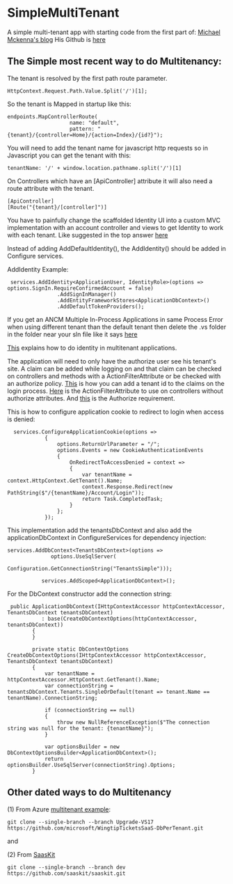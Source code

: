 # SimpleMultiTenant
A simple multi-tenant app with starting code from the first part of: [Michael Mckenna's blog](https://michael-mckenna.com/multi-tenant-asp-dot-net-core-application-tenant-resolution/) His Github is [here](https://github.com/myquay)

## The Simple most recent way to do Multitenancy:
The tenant is resolved by the first path route parameter.
```
HttpContext.Request.Path.Value.Split('/')[1];
```

So the tenant is Mapped in startup like this:
```
endpoints.MapControllerRoute(
                    name: "default",
                    pattern: "{tenant}/{controller=Home}/{action=Index}/{id?}");
```

You will need to add the tenant name for javascript http requests so in Javascript you can get the tenant with this:
```
tenantName: '/' + window.location.pathname.split('/')[1]
```

On Controllers which have an [ApiController] attribute it will also need a route attribute with the tenant.
```
[ApiController]
[Route("{tenant}/[controller]")]
```

You have to painfully change the scaffolded Identity UI into a custom MVC implementation with an account controller and views to get Identity to work with each tenant. Like suggested in the top answer [here](https://stackoverflow.com/questions/50682108/change-routing-in-asp-net-core-identity-ui)

Instead of adding AddDefaultIdentity(), the AddIdentity() should be added in Configure services.

AddIdentity Example:
```
 services.AddIdentity<ApplicationUser, IdentityRole>(options => options.SignIn.RequireConfirmedAccount = false)
                .AddSignInManager()
                .AddEntityFrameworkStores<ApplicationDbContext>()
                .AddDefaultTokenProviders();
```

If you get an ANCM Multiple In-Process Applications in same Process Error when using different tenant than the default tenant then delete the .vs folder in the folder near your sln file like it says [here](https://stackoverflow.com/questions/58246822/http-error-500-35-ancm-multiple-in-process-applications-in-same-process-asp-ne)

[This](https://docs.microsoft.com/en-us/azure/architecture/multitenant-identity/) explains how to do identity in multitenant applications.

The application will need to only have the authorize user see his tenant's site. A claim can be added while logging on and that claim can be checked on controllers and methods with a ActionFilterAttribute or be checked with an authorize policy. [This](https://blog.dangl.me/archive/adding-custom-claims-when-logging-in-with-aspnet-core-identity-cookie/) is how you can add a tenant id to the claims on the login process. [Here](https://github.com/DanielRBowen/SimpleMultiTenant/blob/master/SimpleMultiTenant/Attributes/IsUserInCurrentTenantAttribute.cs) is the ActionFilterAttribute to use on controllers without authorize attributes. And [this](https://github.com/DanielRBowen/SimpleMultiTenant/blob/master/SimpleMultiTenant/Security/InCurrentTenantRequirement.cs) is the Authorize requirement.

This is how to configure application cookie to redirect to login when access is denied:

```
  services.ConfigureApplicationCookie(options =>
            {
                options.ReturnUrlParameter = "/";
                options.Events = new CookieAuthenticationEvents
                {
                    OnRedirectToAccessDenied = context =>
                    {
                        var tenantName = context.HttpContext.GetTenant().Name;
                        context.Response.Redirect(new PathString($"/{tenantName}/Account/Login"));
                        return Task.CompletedTask;
                    }
                };
            });
```

This implementation add the tenantsDbContext and also add the applicationDbContext in ConfigureServices for dependency injection:
 ```
 services.AddDbContext<TenantsDbContext>(options =>
               options.UseSqlServer(
                   Configuration.GetConnectionString("TenantsSimple")));

            services.AddScoped<ApplicationDbContext>();
 ```

For the DbContext constructor add the connection string:
```
 public ApplicationDbContext(IHttpContextAccessor httpContextAccessor, TenantsDbContext tenantsDbContext)
           : base(CreateDbContextOptions(httpContextAccessor, tenantsDbContext))
        {
        }

        private static DbContextOptions CreateDbContextOptions(IHttpContextAccessor httpContextAccessor, TenantsDbContext tenantsDbContext)
        {
            var tenantName = httpContextAccessor.HttpContext.GetTenant().Name;
            var connectionString = tenantsDbContext.Tenants.SingleOrDefault(tenant => tenant.Name == tenantName).ConnectionString;

            if (connectionString == null)
            {
                throw new NullReferenceException($"The connection string was null for the tenant: {tenantName}");
            }

            var optionsBuilder = new DbContextOptionsBuilder<ApplicationDbContext>();
            return optionsBuilder.UseSqlServer(connectionString).Options;
        }
```

## Other dated ways to do Multitenancy
(1)
From Azure [multitenant example](https://docs.microsoft.com/en-us/azure/sql-database/saas-dbpertenant-wingtip-app-overview#sql-database-wingtip-saas-tutorials]):
```
git clone --single-branch --branch Upgrade-VS17 https://github.com/microsoft/WingtipTicketsSaaS-DbPerTenant.git
```

and

(2)
From [SaasKit](https://github.com/saaskit/saaskit/tree/dev)
```
git clone --single-branch --branch dev https://github.com/saaskit/saaskit.git
```
